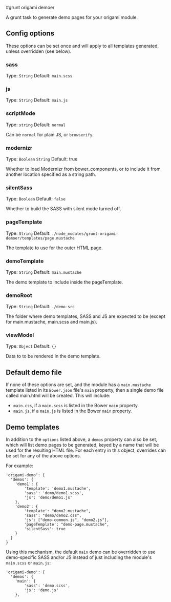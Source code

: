 #grunt origami demoer

A grunt task to generate demo pages for your origami module.

## Config options

These options can be set once and will apply to all templates generated, unless overridden (see below).

### sass

Type: `String`
Default: `main.scss`

### js

Type: `String`
Default: `main.js`

### scriptMode

Type: `string`
Default: `normal`

Can be `normal` for plain JS, or `browserify`.

### modernizr

Type: `Boolean` `String`
Default: true

Whether to load Modernizr from bower_components, or to include it from another location specified as a string path.

### silentSass

Type: `Boolean`
Default: `false`

Whether to build the SASS with silent mode turned off.

### pageTemplate

Type: `String`
Default: `./node_modules/grunt-origami-demoer/templates/page.mustache`

The template to use for the outer HTML page.

### demoTemplate

Type: `String`
Default: `main.mustache`

The demo template to include inside the pageTemplate.

### demoRoot

Type: `String`
Default: `./demo-src`

The folder where demo templates, SASS and JS are expected to be (except for main.mustache, main.scss and main.js).

### viewModel

Type: `Object`
Default: `{}`

Data to to be rendered in the demo template.

## Default demo file

If none of these options are set, and the module has a `main.mustache` template listed in its `Bower.json` file's `main` property, then a single demo file called main.html will be created. This will include:

* `main.css`, if a `main.scss` is listed in the Bower `main` property.
* `main.js`, if a `main.js` is listed in the Bower `main` property.

## Demo templates

In addition to the `options` listed above, a `demos` property can also be set, which will list demo pages to be generated, keyed by a name that will be used for the resulting HTML file. For each entry in this object, overrides can be set for any of the above options.

For example:

    'origami-demo': {
      'demos': {
        'demo1': {
            'template': 'demo1.mustache',
            'sass': 'demo/demo1.scss',
            'js': 'demo/demo1.js'
        },
        'demo2': {
            'template': "demo2.mustache",
            'sass': "demo/demo2.css",
            'js': ["demo-common.js", "demo2.js"],
            'pageTemplate': "demo-page.mustache",
            'silentSass': true
        }
      }
    }

Using this mechanism, the default `main` demo can be overridden to use demo-specific SASS and/or JS instead of just including the module's `main.scss` or `main.js`:

    'origami-demo': {
      'demos': {
        'main': {
            'sass': 'demo.scss',
            'js': 'demo.js'
        },